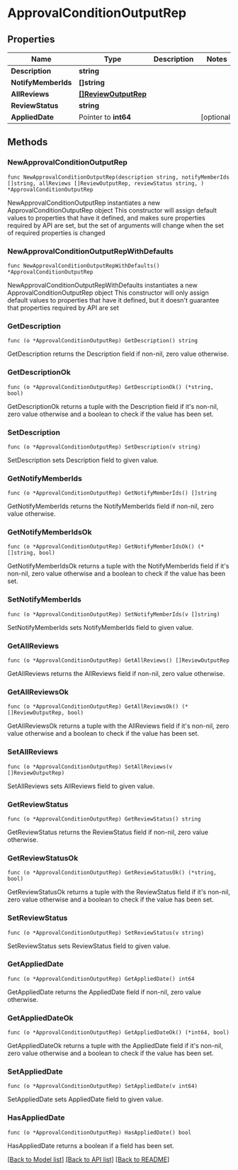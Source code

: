 # ApprovalConditionOutputRep

## Properties

Name | Type | Description | Notes
------------ | ------------- | ------------- | -------------
**Description** | **string** |  | 
**NotifyMemberIds** | **[]string** |  | 
**AllReviews** | [**[]ReviewOutputRep**](ReviewOutputRep.md) |  | 
**ReviewStatus** | **string** |  | 
**AppliedDate** | Pointer to **int64** |  | [optional] 

## Methods

### NewApprovalConditionOutputRep

`func NewApprovalConditionOutputRep(description string, notifyMemberIds []string, allReviews []ReviewOutputRep, reviewStatus string, ) *ApprovalConditionOutputRep`

NewApprovalConditionOutputRep instantiates a new ApprovalConditionOutputRep object
This constructor will assign default values to properties that have it defined,
and makes sure properties required by API are set, but the set of arguments
will change when the set of required properties is changed

### NewApprovalConditionOutputRepWithDefaults

`func NewApprovalConditionOutputRepWithDefaults() *ApprovalConditionOutputRep`

NewApprovalConditionOutputRepWithDefaults instantiates a new ApprovalConditionOutputRep object
This constructor will only assign default values to properties that have it defined,
but it doesn't guarantee that properties required by API are set

### GetDescription

`func (o *ApprovalConditionOutputRep) GetDescription() string`

GetDescription returns the Description field if non-nil, zero value otherwise.

### GetDescriptionOk

`func (o *ApprovalConditionOutputRep) GetDescriptionOk() (*string, bool)`

GetDescriptionOk returns a tuple with the Description field if it's non-nil, zero value otherwise
and a boolean to check if the value has been set.

### SetDescription

`func (o *ApprovalConditionOutputRep) SetDescription(v string)`

SetDescription sets Description field to given value.


### GetNotifyMemberIds

`func (o *ApprovalConditionOutputRep) GetNotifyMemberIds() []string`

GetNotifyMemberIds returns the NotifyMemberIds field if non-nil, zero value otherwise.

### GetNotifyMemberIdsOk

`func (o *ApprovalConditionOutputRep) GetNotifyMemberIdsOk() (*[]string, bool)`

GetNotifyMemberIdsOk returns a tuple with the NotifyMemberIds field if it's non-nil, zero value otherwise
and a boolean to check if the value has been set.

### SetNotifyMemberIds

`func (o *ApprovalConditionOutputRep) SetNotifyMemberIds(v []string)`

SetNotifyMemberIds sets NotifyMemberIds field to given value.


### GetAllReviews

`func (o *ApprovalConditionOutputRep) GetAllReviews() []ReviewOutputRep`

GetAllReviews returns the AllReviews field if non-nil, zero value otherwise.

### GetAllReviewsOk

`func (o *ApprovalConditionOutputRep) GetAllReviewsOk() (*[]ReviewOutputRep, bool)`

GetAllReviewsOk returns a tuple with the AllReviews field if it's non-nil, zero value otherwise
and a boolean to check if the value has been set.

### SetAllReviews

`func (o *ApprovalConditionOutputRep) SetAllReviews(v []ReviewOutputRep)`

SetAllReviews sets AllReviews field to given value.


### GetReviewStatus

`func (o *ApprovalConditionOutputRep) GetReviewStatus() string`

GetReviewStatus returns the ReviewStatus field if non-nil, zero value otherwise.

### GetReviewStatusOk

`func (o *ApprovalConditionOutputRep) GetReviewStatusOk() (*string, bool)`

GetReviewStatusOk returns a tuple with the ReviewStatus field if it's non-nil, zero value otherwise
and a boolean to check if the value has been set.

### SetReviewStatus

`func (o *ApprovalConditionOutputRep) SetReviewStatus(v string)`

SetReviewStatus sets ReviewStatus field to given value.


### GetAppliedDate

`func (o *ApprovalConditionOutputRep) GetAppliedDate() int64`

GetAppliedDate returns the AppliedDate field if non-nil, zero value otherwise.

### GetAppliedDateOk

`func (o *ApprovalConditionOutputRep) GetAppliedDateOk() (*int64, bool)`

GetAppliedDateOk returns a tuple with the AppliedDate field if it's non-nil, zero value otherwise
and a boolean to check if the value has been set.

### SetAppliedDate

`func (o *ApprovalConditionOutputRep) SetAppliedDate(v int64)`

SetAppliedDate sets AppliedDate field to given value.

### HasAppliedDate

`func (o *ApprovalConditionOutputRep) HasAppliedDate() bool`

HasAppliedDate returns a boolean if a field has been set.


[[Back to Model list]](../README.md#documentation-for-models) [[Back to API list]](../README.md#documentation-for-api-endpoints) [[Back to README]](../README.md)


